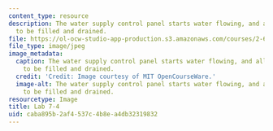 ```yaml
---
content_type: resource
description: The water supply control panel starts water flowing, and allows the system
  to be filled and drained.
file: https://ol-ocw-studio-app-production.s3.amazonaws.com/courses/2-672-project-laboratory-spring-2009/caba895b2af4537c4b8ea4db32319832_lab7-4.jpg
file_type: image/jpeg
image_metadata:
  caption: The water supply control panel starts water flowing, and allows the system
    to be filled and drained.
  credit: 'Credit: Image courtesy of MIT OpenCourseWare.'
  image-alt: The water supply control panel starts water flowing, and allows the system
    to be filled and drained.
resourcetype: Image
title: Lab 7-4
uid: caba895b-2af4-537c-4b8e-a4db32319832
---
```

